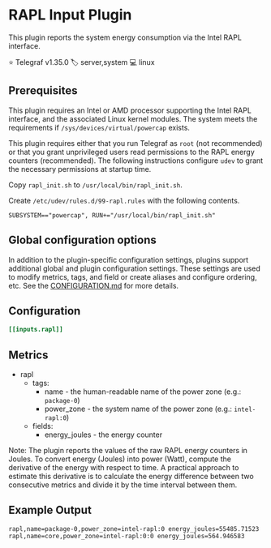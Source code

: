 # RAPL Input Plugin

This plugin reports the system energy consumption via the Intel RAPL interface.

⭐ Telegraf v1.35.0
🏷️ server,system
💻 linux

## Prerequisites

This plugin requires an Intel or AMD processor supporting the Intel RAPL
interface, and the associated Linux kernel modules. The system meets the
requirements if `/sys/devices/virtual/powercap` exists.

This plugin requires either that you run Telegraf as `root` (not recommended)
or that you grant unprivileged users read permissions to the RAPL energy
counters (recommended). The following instructions configure `udev` to grant
the necessary permissions at startup time.

Copy `rapl_init.sh` to `/usr/local/bin/rapl_init.sh`.

Create `/etc/udev/rules.d/99-rapl.rules` with the following contents.

```text
SUBSYSTEM=="powercap", RUN+="/usr/local/bin/rapl_init.sh"
```

## Global configuration options <!-- @/docs/includes/plugin_config.md -->

In addition to the plugin-specific configuration settings, plugins support
additional global and plugin configuration settings. These settings are used to
modify metrics, tags, and field or create aliases and configure ordering, etc.
See the [CONFIGURATION.md][CONFIGURATION.md] for more details.

[CONFIGURATION.md]: ../../../docs/CONFIGURATION.md#plugins

## Configuration

```toml
[[inputs.rapl]]
```

## Metrics

- rapl
  - tags:
    - name - the human-readable name of the power zone (e.g.: `package-0`)
    - power_zone - the system name of the power zone (e.g.: `intel-rapl:0`)
  - fields:
    - energy_joules - the energy counter

Note: The plugin reports the values of the raw RAPL energy counters in Joules.
To convert energy (Joules) into power (Watt), compute the derivative of the
energy with respect to time. A practical approach to estimate this derivative
is to calculate the energy difference between two consecutive metrics and
divide it by the time interval between them.

## Example Output

```text
rapl,name=package-0,power_zone=intel-rapl:0 energy_joules=55485.71523
rapl,name=core,power_zone=intel-rapl:0:0 energy_joules=564.946583
```
